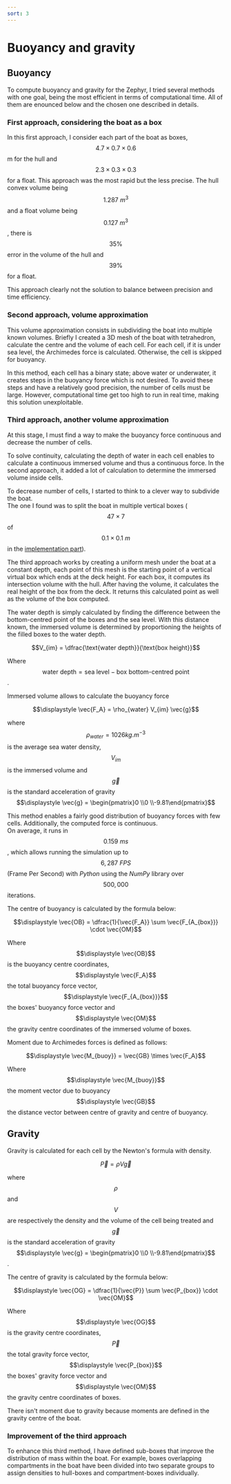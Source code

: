 ```yaml
---
sort: 3
---
```


# Buoyancy and gravity


## Buoyancy

To compute buoyancy and gravity for the Zephyr, I tried several methods with one goal, being the most efficient in terms of computational time. All of them are enounced below and the chosen one described in details. 

### First approach, considering the boat as a box

In this first approach, I consider each part of the boat as boxes, $$4.7\times0.7\times0.6$$ m for the hull and $$2.3\times0.3\times0.3$$ for a float. This approach was the most rapid but the less precise. The hull convex volume being $$1.287~m^3$$ and a float volume being $$0.127~m^3$$, there is $$35\%$$ error in the volume of the hull and $$39\%$$ for a float.

This approach clearly not the solution to balance between precision and time efficiency.

### Second approach, volume approximation

This volume approximation consists in subdividing the boat into multiple known volumes. Briefly I created a 3D mesh of the boat with tetrahedron, calculate the centre and the volume of each cell. For each cell, if it is under sea level, the Archimedes force is calculated. Otherwise, the cell is skipped for buoyancy.

In this method, each cell has a binary state; above water or underwater, it creates steps in the buoyancy force which is not desired. To avoid these steps and have a relatively good precision, the number of cells must be large. However, computational time get too high to run in real time, making this solution unexploitable.

### Third approach, another volume approximation

At this stage, I must find a way to make the buoyancy force continuous and decrease the number of cells.

To solve continuity, calculating the depth of water in each cell enables to calculate a continuous immersed volume and thus a continuous force. In the second approach, it added a lot of calculation to determine the immersed volume inside cells.

To decrease number of cells, I started to think to a clever way to subdivide the boat.  
The one I found was to split the boat in multiple vertical boxes ($$47 \times 7$$ of $$0.1 \times 0.1~m$$ in the [implementation part](../Unity_implementation/BuoyancyNGravity.md)).  

The third approach works by creating a uniform mesh under the boat at a constant depth, each point of this mesh is the starting point of a vertical virtual box which ends at the deck height. For each box, it computes its intersection volume with the hull. After having the volume, it calculates the real height of the box from the deck. It returns this calculated point as well as the volume of the box computed.

The water depth is simply calculated by finding the difference between the bottom-centred point of the boxes and the sea level. With this distance known, the immersed volume is determined by proportioning the heights of the filled boxes to the water depth.

$$V_{im} = \dfrac{\text{water depth}}{\text{box height}}$$

Where $$\text{water depth} = \text{sea level} - \text{box bottom-centred point}$$.

Immersed volume allows to calculate the buoyancy force

$$\displaystyle \vec{F_A} = \rho_{water} V_{im} \vec{g}$$

where $$\displaystyle \rho_{water} = 1026 kg.m^{-3}$$ is the average sea water density, $$\displaystyle V_{im}$$ is the immersed volume and $$\displaystyle \vec{g}$$ is the standard acceleration of gravity $$\displaystyle \vec{g} = \begin{pmatrix}0 \\0 \\-9.81\end{pmatrix}$$

This method enables a fairly good distribution of buoyancy forces with few cells. Additionally, the computed force is continuous.  
On average, it runs in $$\displaystyle 0.159~ms$$, which allows running the simulation up to $$6,287~FPS$$ (Frame Per Second) with *Python* using the *NumPy* library over $$\displaystyle 500,000$$ iterations.


The centre of buoyancy is calculated by the formula below:  

$$\displaystyle \vec{OB} = \dfrac{1}{\vec{F_A}} \sum \vec{F_{A_{box}}} \cdot \vec{OM}$$

Where $$\displaystyle \vec{OB}$$ is the buoyancy centre coordinates, $$\displaystyle \vec{F_A}$$ the total buoyancy force vector, $$\displaystyle \vec{F_{A_{box}}}$$ the boxes' buoyancy force vector and $$\displaystyle \vec{OM}$$ the gravity centre coordinates of the immersed volume of boxes.

Moment due to Archimedes forces is defined as follows:

$$\displaystyle \vec{M_{buoy}} = \vec{GB} \times \vec{F_A}$$

Where $$\displaystyle \vec{M_{buoy}}$$ the moment vector due to buoyancy $$\displaystyle \vec{GB}$$ the distance vector between centre of gravity and centre of buoyancy.


## Gravity

Gravity is calculated for each cell by the Newton's formula with density.

$$\displaystyle \vec{P} = \rho V \vec{g}$$

where $$\displaystyle \rho$$ and $$\displaystyle V$$ are respectively the density and the volume of the cell being treated and $$\displaystyle \vec{g}$$ is the standard acceleration of gravity $$\displaystyle \vec{g} = \begin{pmatrix}0 \\0 \\-9.81\end{pmatrix}$$.  

The centre of gravity is calculated by the formula below:  

$$\displaystyle \vec{OG} = \dfrac{1}{\vec{P}} \sum \vec{P_{box}} \cdot \vec{OM}$$

Where $$\displaystyle \vec{OG}$$ is the gravity centre coordinates, $$\displaystyle \vec{P}$$ the total gravity force vector, $$\displaystyle \vec{P_{box}}$$ the boxes' gravity force vector and $$\displaystyle \vec{OM}$$ the gravity centre coordinates of boxes.

There isn't moment due to gravity because moments are defined in the gravity centre of the boat.

### Improvement of the third approach

To enhance this third method, I have defined sub-boxes that improve the distribution of mass within the boat. For example, boxes overlapping compartments in the boat have been divided into two separate groups to assign densities to hull-boxes and compartment-boxes individually.

